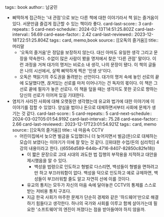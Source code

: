 tags:: book
author:: 남궁민

- 삐딱하게 접근하는 '내 관점'으로 보는 다른 책에 대한 이야기라서 책 읽는 즐거움이 있다. 서문만큼 즐겁게 접근할 수 있는 책이라 좋다.
  card-last-score:: 3
  card-repeats:: 5
  card-next-schedule:: 2024-02-13T14:51:25.802Z
  card-last-interval:: 56.69
  card-ease-factor:: 2.42
  card-last-reviewed:: 2023-12-18T22:51:25.804Z
  tags:: card, memo,book
  source:: [[오독의 즐거움]]
  title:: 머리말
	- '오독의 즐거움'은 정답을 보장하지 않는다. 대신 아마도 유일한 생각 그리고 문장을 약속한다. 수없이 많은 사람이 봤을 명저에서 찾은 '다른 관점' 말이다. 이런 과정을 거쳐 대가의 명저는 비로소 내 생각, 나의 문장이 됐다. 이 책의 글들은 나의 시선에서, 살짝 삐딱하게 찍은 '인생 샷'이다.
	- 오독은 책읽기의 주도권을 돌려받는 선언이다. 대가의 명저 속에 놓인 선로의 끝에 도달했다면, 끊겨있는 선로를 마저 이어나가는 건 독자의 몫이다. 이 책은 그 선로 끝에 필자가 놓은 선로다. 이 책을 덮을 때는 생각지도 못한 곳으로 향하는 당신의 선로가 이어져 있길 기대한다.
- 염치가 사라진 사회에 대해 오랫동안 생각했는데 유교와 법가에 대한 이야기에 이 이야기를 접할 수 있었다. 양심을 법이나 돈으로 대체하면서부터 사회에 문제가 생기는 것 같다. 
  card-last-score:: 5
  card-repeats:: 5
  card-next-schedule:: 2024-03-02T05:01:54.919Z
  card-last-interval:: 75.28
  card-ease-factor:: 2.66
  card-last-reviewed:: 2023-12-17T23:01:54.921Z
  tags:: card, memo
  source:: [[오독의 즐거움]]
  title:: 내 마음속 CCTV
  * 어린이집에서 늦으면 벌금을 도입했더니 더 늦어지면서 벌금(돈)으로 대체하는 모습이 보였다는 이야기가 이에 잘 맞는 것 같다. [[위대한 수업/돈의 심리학]] 4강의 내용이라고 한다. ((6556d589-644b-4716-8407-82850c82fe18))
	- 이 짧은 문장으로 고대 시대의 과도한 법 집행의 부작용을 지적하고 대안을 제시했음을 알 수 있다.
		- 백성을 법령으로 인도하고 형벌로 다스리면, 백성들이 형벌을 면하려고만 하고 부끄러워함이 없다. 백성을 덕으로 인도하고 예로 규제하면, 백성들이 부끄러워할 줄도 알고 자연히 선에 이를 것이다.
	- 유교의 통치는 모두가 자신의 마음 속에 달아놓은 CCTV의 통제를 스스로 받는 저비용 통치 구조다.
	- 지금 한국 사회가 마주한 문제가 단순히 경제와 같은 '하드웨어'만으로 해결하기 힘들다고 생각한다. 하나의 국가와 사회를 이루고 함께 살아가는데 필요한 '소프트웨어'의 엔진이 꺼졌다는 점을 받아들여야 하지 않을까.